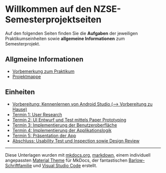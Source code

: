 # Willkommen auf den NZSE-Semesterprojektseiten


Auf den folgenden Seiten finden Sie die **Aufgaben** der jeweiligen Praktikumseinheiten sowie **allgemeine Informationen** zum Semesterprojekt.

<!-- 
## Informationen zum SoSe 2022

* [Modus der LVA während der Corona-Krise](corona.md)
* [Arbeiten mit BigBlueButton (BBB)](bbb.md)
* [NZSE-Tagebuch mit wichtigen Infos aus der VO](tagebuch.md) 
-->

## Allgmeine Informationen

* [Vorbemerkung zum Praktikum](vorbemerkung.md)
* [Projektmappe](projektmappe.md)

## Einheiten

* [Vorbereitung: Kennenlernen von Android Studio (--> Vorbereitung zu Hause)](termin0.md)
* [Termin 1: User Research](termin1.md)
* [Termin 2: UI Entwurf und Test mittels Paper Prototyping](termin2.md)
* [Termin 3: Implementierung der Benutzeroberfläche](termin3.md)
* [Termin 4: Implementierung der Applikationslogik](termin4.md)
* [Termin 5: Präsentation der App](termin5.md)
* [Abschluss: Usability Test und Inspection sowie Design Review](termin6.md)

----
Diese Unterlagen wurden mit [mkdocs.org](http://mkdocs.org), [markdown](https://en.wikipedia.org/wiki/Markdown), einem individuell angepassten [Material Theme](https://github.com/squidfunk/mkdocs-material) für MkDocs, der fantastischen [Barlow-Schriftfamilie](https://github.com/jpt/barlow) und [Visual Studio Code](https://code.visualstudio.com/) erstellt.

